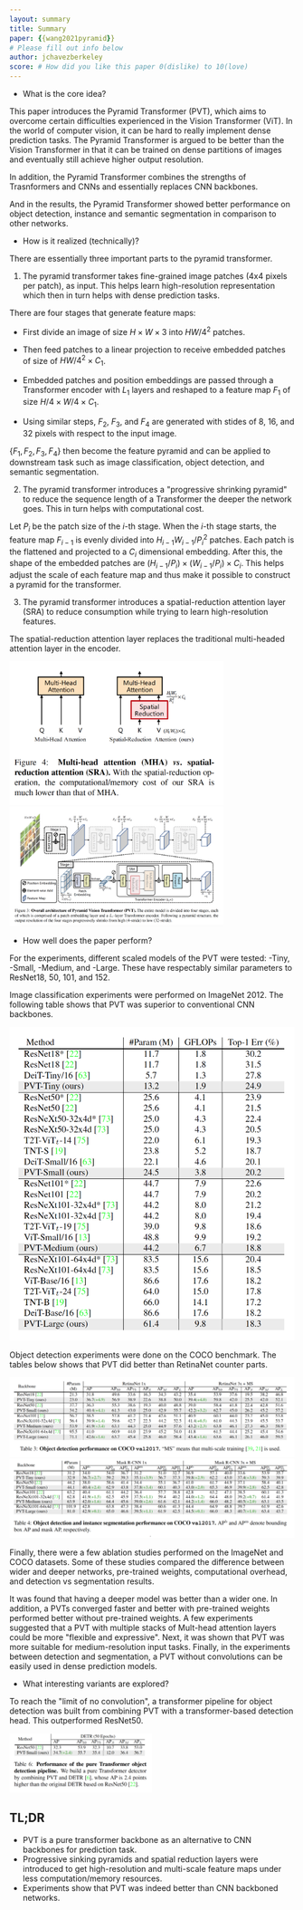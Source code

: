 ```yaml
---
layout: summary
title: Summary
paper: {{wang2021pyramid}}
# Please fill out info below
author: jchavezberkeley
score: # How did you like this paper 0(dislike) to 10(love)
---
```


* What is the core idea?

This paper introduces the Pyramid Transformer (PVT), which aims to overcome certain difficulties experienced in the Vision Transformer (ViT). In the world of computer vision, it can be hard to really implement dense prediction tasks. The Pyramid Transformer is argued to be better than the Vision Transformer in that it can be trained on dense partitions of images and eventually still achieve higher output resolution.

In addition, the Pyramid Transformer combines the strengths of Trasnformers and CNNs and essentially replaces CNN backbones. 

And in the results, the Pyramid Transformer showed better performance on object detection, instance and semantic segmentation in comparison to other networks.

* How is it realized (technically)?

There are essentially three important parts to the pyramid transformer.
1. The pyramid transformer takes fine-grained image patches (4x4 pixels per patch), as input. This helps learn high-resolution representation which then in turn helps with dense prediction tasks.

There are four stages that generate feature maps: 

* First divide an image of size $H \times W \times 3$ into $HW/4^2$ patches. 

* Then feed patches to a linear projection to receive embedded patches of size of $HW/4^2 \times C_1$.

* Embedded patches and position embeddings are passed through a Transformer encoder with $L_1$ layers and reshaped to a feature map $F_1$ of size $H/4 \times W/4 \times C_1$.

* Using similar steps, $F_2$, $F_3$, and $F_4$ are generated with stides of 8, 16, and 
32 pixels with respect to the input image.


$\{F_1, F_2, F_3, F_4\}$ then become the feature pyramid and can be applied to downstream task such as image classification, object detection, and semantic segmentation.


2. The pyramid transformer introduces a "progressive shrinking pyramid" to reduce the sequence length of a Transformer the deeper the network goes. This in turn helps with computational cost.

Let $P_i$ be the patch size of the $i$-th stage. When the $i$-th stage starts, the feature map $F_{i-1}$ is evenly divided into $H_{i-1} W_{i-1} / P_{i}^2$ patches. Each patch is the flattened and projected to a $C_i$ dimensional embedding. After this, the shape of the embedded patches are $(H_{i-1} / P_i) \times (W_{i-1} / P_i) \times C_i$. This helps adjust the scale of each feature map and thus make it possible to construct a pyramid for the transformer.

3. The pyramid transformer introduces a spatial-reduction attention layer (SRA) to reduce consumption while trying to learn high-resolution features.

The spatial-reduction attention layer replaces the traditional multi-headed attention layer in the encoder.

<img src="./wang2021pyramid_1_b.png" width="75%">

<img src="./wang2021pyramid_1_a.png" width="75%">


* How well does the paper perform?

For the experiments, different scaled models of the PVT were tested: -Tiny, -Small, -Medium, and -Large. These have respectably similar parameters to ResNet18, 50, 101, and 152.

Image classification experiments were performed on ImageNet 2012. The following table shows that PVT was superior to conventional CNN backbones.

<img src="./wang2021pyramid_1_c.png">

Object detection experiments were done on the COCO benchmark. The tables below shows that PVT did better than RetinaNet counter parts.

<img src="./wang2021pyramid_1_d.png">

<img src="./wang2021pyramid_1_e.png">

Finally, there were a few ablation studies performed on the ImageNet and COCO datasets. Some of these studies compared the difference between wider and deeper networks, pre-trained weights, computational overhead, and detection vs segmentation results. 

It was found that having a deeper model was better than a wider one. In addition, a PVTs converged faster and better with pre-trained weights performed better without pre-trained weights. A few experiments suggested that a PVT with multiple stacks of Mult-head attention layers could be more "flexible and expressive". Next, it was shown that PVT was more suitable for medium-resolution input tasks. Finally, in the experiments between detection and segmentation, a PVT without convolutions can be easily used in dense prediction models.

* What interesting variants are explored?

To reach the "limit of no convolution", a transformer pipeline for object detection was built from combining PVT with a transformer-based detection head.
This outperformed ResNet50.

<img src="./wang2021pyramid_1_f.png" width="50%">

## TL;DR
* PVT is a pure transformer backbone as an alternative to CNN backbones for prediction task.
* Progressive sinking pyramids and spatial reduction layers were introduced to get high-resolution and multi-scale feature maps under less computation/memory resources.
* Experiments show that PVT was indeed better than CNN backboned networks.
